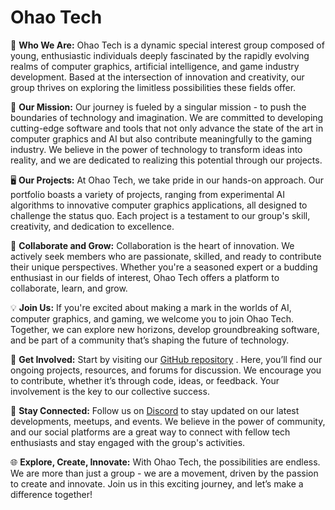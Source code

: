 # Ohao Tech

🌟 **Who We Are:** Ohao Tech is a dynamic special interest group composed of young, enthusiastic individuals deeply fascinated by the rapidly evolving realms of computer graphics, artificial intelligence, and game industry development. Based at the intersection of innovation and creativity, our group thrives on exploring the limitless possibilities these fields offer.

🚀 **Our Mission:** Our journey is fueled by a singular mission - to push the boundaries of technology and imagination. We are committed to developing cutting-edge software and tools that not only advance the state of the art in computer graphics and AI but also contribute meaningfully to the gaming industry. We believe in the power of technology to transform ideas into reality, and we are dedicated to realizing this potential through our projects.

🖥️ **Our Projects:** At Ohao Tech, we take pride in our hands-on approach. Our portfolio boasts a variety of projects, ranging from experimental AI algorithms to innovative computer graphics applications, all designed to challenge the status quo. Each project is a testament to our group's skill, creativity, and dedication to excellence.

🤝 **Collaborate and Grow:** Collaboration is the heart of innovation. We actively seek members who are passionate, skilled, and ready to contribute their unique perspectives. Whether you're a seasoned expert or a budding enthusiast in our fields of interest, Ohao Tech offers a platform to collaborate, learn, and grow.

💡 **Join Us:** If you're excited about making a mark in the worlds of AI, computer graphics, and gaming, we welcome you to join Ohao Tech. Together, we can explore new horizons, develop groundbreaking software, and be part of a community that’s shaping the future of technology.

🔗 **Get Involved:** Start by visiting our [GitHub repository](https://github.com/OhaoTech/) . Here, you’ll find our ongoing projects, resources, and forums for discussion. We encourage you to contribute, whether it’s through code, ideas, or feedback. Your involvement is the key to our collective success.

📣 **Stay Connected:** Follow us on [Discord](https://discord.gg/qgMw386zC8) to stay updated on our latest developments, meetups, and events. We believe in the power of community, and our social platforms are a great way to connect with fellow tech enthusiasts and stay engaged with the group's activities.

🌐 **Explore, Create, Innovate:** With Ohao Tech, the possibilities are endless. We are more than just a group - we are a movement, driven by the passion to create and innovate. Join us in this exciting journey, and let’s make a difference together!


<!--

**Here are some ideas to get you started:**

🙋‍♀️ A short introduction - what is your organization all about?
🌈 Contribution guidelines - how can the community get involved?
👩‍💻 Useful resources - where can the community find your docs? Is there anything else the community should know?
🍿 Fun facts - what does your team eat for breakfast?
🧙 Remember, you can do mighty things with the power of [Markdown](https://docs.github.com/github/writing-on-github/getting-started-with-writing-and-formatting-on-github/basic-writing-and-formatting-syntax)
-->
